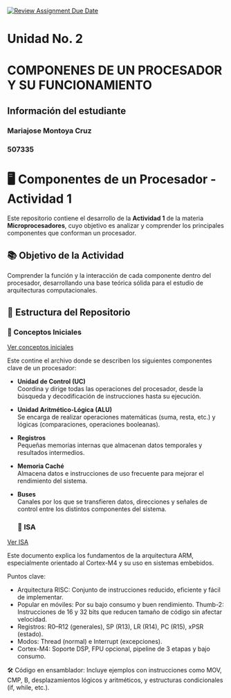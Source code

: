 [![Review Assignment Due Date](https://classroom.github.com/assets/deadline-readme-button-22041afd0340ce965d47ae6ef1cefeee28c7c493a6346c4f15d667ab976d596c.svg)](https://classroom.github.com/a/SSOqGLPb)
# Unidad No. 2
# COMPONENES DE UN PROCESADOR Y SU FUNCIONAMIENTO 
## Información del estudiante  
### Mariajose Montoya Cruz
### 507335

# 🖥️ Componentes de un Procesador - Actividad 1

Este repositorio contiene el desarrollo de la **Actividad 1** de la materia **Microprocesadores**, cuyo objetivo es analizar y comprender los principales componentes que conforman un procesador.

## 📚 Objetivo de la Actividad

Comprender la función y la interacción de cada componente dentro del procesador, desarrollando una base teórica sólida para el estudio de arquitecturas computacionales.


## 📂 Estructura del Repositorio

### 📁 Conceptos Iniciales

[Ver conceptos iniciales ](Act_1_Componentes_de_un_procesador/Conceptos_iniciales.md)

Este contine el archivo donde se describen los siguientes componentes clave de un procesador:

- **Unidad de Control (UC)**  
  Coordina y dirige todas las operaciones del procesador, desde la búsqueda y decodificación de instrucciones hasta su ejecución.
- **Unidad Aritmético-Lógica (ALU)**  
  Se encarga de realizar operaciones matemáticas (suma, resta, etc.) y lógicas (comparaciones, operaciones booleanas).
- **Registros**  
  Pequeñas memorias internas que almacenan datos temporales y resultados intermedios.
- **Memoria Caché**  
  Almacena datos e instrucciones de uso frecuente para mejorar el rendimiento del sistema.
- **Buses**  
  Canales por los que se transfieren datos, direcciones y señales de control entre los distintos componentes del sistema.

  ### 📁 ISA
[Ver ISA](Act_1_Componentes_de_un_procesador/ISA.md)

Este documento explica los fundamentos de la arquitectura ARM, especialmente orientado al Cortex-M4 y su uso en sistemas embebidos.

Puntos clave:
- Arquitectura RISC: Conjunto de instrucciones reducido, eficiente y fácil de implementar.
- Popular en móviles: Por su bajo consumo y buen rendimiento. Thumb-2: Instrucciones de 16 y 32 bits que reducen tamaño de código sin afectar velocidad.
- Registros: R0–R12 (generales), SP (R13), LR (R14), PC (R15), xPSR (estado).
- Modos: Thread (normal) e Interrupt (excepciones).
- Cortex-M4: Soporte DSP, FPU opcional, pipeline de 3 etapas y bajo consumo.

🛠️ Código en ensamblador:
Incluye ejemplos con instrucciones como MOV, CMP, B, desplazamientos lógicos y aritméticos, y estructuras condicionales (if, while, etc.).


  


